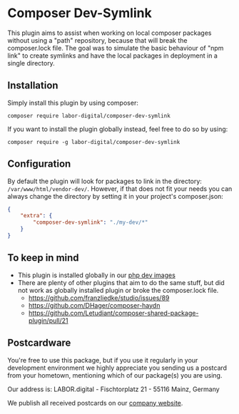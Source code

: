 # Composer Dev-Symlink
This plugin aims to assist when working on local composer packages without using a "path" repository, because that will break the composer.lock file. The goal was to simulate the basic behaviour of "npm link" to create symlinks and have the local packages in deployment in a single directory.

## Installation
Simply install this plugin by using composer:
```
composer require labor-digital/composer-dev-symlink
```

If you want to install the plugin globally instead, feel free to do so by using:
```
composer require -g labor-digital/composer-dev-symlink
```

## Configuration
By default the plugin will look for packages to link in the directory: `/var/www/html/vendor-dev/`. However, if that does not fit your needs you can always change the directory by setting it in your project's composer.json:
```json
{
	"extra": {
		"composer-dev-symlink": "./my-dev/*"
	}
}
```

## To keep in mind
* This plugin is installed globally in our [php dev images](https://github.com/labor-digital/docker-base-images) 
* There are plenty of other plugins that aim to do the same stuff, but did not work as globally installed plugin or broke the composer.lock file.
  * https://github.com/franzliedke/studio/issues/89
  * https://github.com/DHager/composer-haydn
  * https://github.com/Letudiant/composer-shared-package-plugin/pull/21

## Postcardware
You're free to use this package, but if you use it regularly in your development environment we highly appreciate you sending us a postcard from your hometown, mentioning which of our package(s) you are using.

Our address is: LABOR.digital - Fischtorplatz 21 - 55116 Mainz, Germany

We publish all received postcards on our [company website](https://labor.digital).